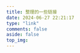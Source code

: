 ```yaml
---
title: 整理的一些链接
date: 2024-06-27 22:21:17
type: "link"
comments: false
aside: false
top_img:
---
```

